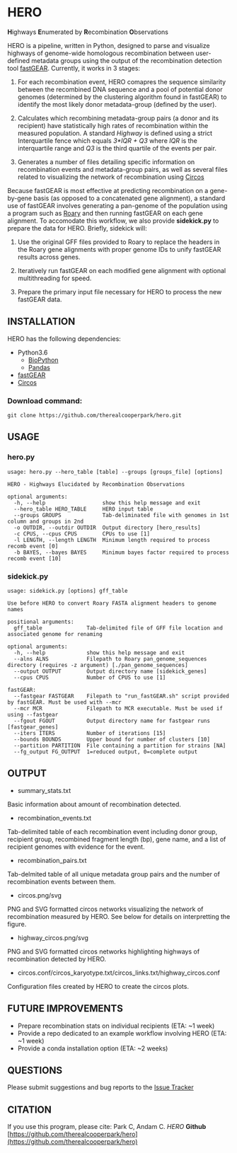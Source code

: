 # HERO
**H**ighways **E**numerated by **R**ecombination **O**bservations

HERO is a pipeline, written in Python, designed to parse and visualize highways of genome-wide homologous recombination between user-defined metadata groups using the output of the recombination detection tool [fastGEAR](https://pubmed.ncbi.nlm.nih.gov/28199698/). Currently, it works in 3 stages:

1) For each recombination event, HERO comapres the sequence similarity between the recombined DNA sequence and a pool of potential donor genomes (determined by the clustering algorithm found in fastGEAR) to identify the most likely donor metadata-group (defined by the user).

2) Calculates which recombining metadata-group pairs (a donor and its recipient) have statistically high rates of recombination within the measured population. A standard *Highway* is defined using a strict Interquartile fence which equals *3\*IQR + Q3* where *IQR* is the interquartile range and *Q3* is the third quartile of the events per pair.

3) Generates a number of files detailing specific information on recombination events and metadata-group pairs, as well as several files related to visualizing the network of recombination using [Circos](http://circos.ca/)
  

Because fastGEAR is most effective at predicting recombination on a gene-by-gene basis (as opposed to a concatenated gene alignment), a standard use of fastGEAR involves generating a pan-genome of the population using a program such as [Roary](http://github.com/sanger-pathogens/Roary) and then running fastGEAR on each gene alignment. To accomodate this workflow, we also provide **sidekick.py** to prepare the data for HERO. Briefly, sidekick will:

1) Use the original GFF files provided to Roary to replace the headers in the Roary gene alignments with proper genome IDs to unify fastGEAR results across genes.

2) Iteratively run fastGEAR on each modified gene alignment with optional multithreading for speed.

3) Prepare the primary input file necessary for HERO to process the new fastGEAR data.


## INSTALLATION
HERO has the following dependencies:
- Python3.6
    - [BioPython](https://github.com/biopython/biopython)
    - [Pandas](https://pandas.pydata.org/docs/getting_started/install.html)
- [fastGEAR](https://pubmed.ncbi.nlm.nih.gov/28199698/)
- [Circos](http://circos.ca/)

### Download command:
`git clone https://github.com/therealcooperpark/hero.git`

## USAGE

### hero.py

```
usage: hero.py --hero_table [table] --groups [groups_file] [options]

HERO - Highways Elucidated by Recombination Observations

optional arguments:
  -h, --help                  show this help message and exit
  --hero_table HERO_TABLE     HERO input table
  --groups GROUPS             Tab-deliminated file with genomes in 1st column and groups in 2nd
  -o OUTDIR, --outdir OUTDIR  Output directory [hero_results]
  -c CPUS, --cpus CPUS        CPUs to use [1]
  -l LENGTH, --length LENGTH  Minimum length required to process recomb event [0]
  -b BAYES, --bayes BAYES     Minimum bayes factor required to process recomb event [10]
```

### sidekick.py
```
usage: sidekick.py [options] gff_table

Use before HERO to convert Roary FASTA alignment headers to genome names

positional arguments:
  gff_table              Tab-delimited file of GFF file location and associated genome for renaming

optional arguments:
  -h, --help             show this help message and exit
  --alns ALNS            Filepath to Roary pan_genome_sequences directory (requires -z argument) [./pan_genome_sequences]
  --output OUTPUT        Output directory name [sidekick_genes]
  --cpus CPUS            Number of CPUS to use [1]

fastGEAR:
  --fastgear FASTGEAR    Filepath to "run_fastGEAR.sh" script provided by fastGEAR. Must be used with --mcr
  --mcr MCR              Filepath to MCR executable. Must be used if using --fastgear
  --fgout FGOUT          Output directory name for fastgear runs [fastgear_genes]
  --iters ITERS          Number of iterations [15]
  --bounds BOUNDS        Upper bound for number of clusters [10]
  --partition PARTITION  File containing a partition for strains [NA]
  --fg_output FG_OUTPUT  1=reduced output, 0=complete output
```

## OUTPUT
- summary_stats.txt

Basic information about amount of recombination detected.

- recombination_events.txt

Tab-delimited table of each recombination event including donor group, recipient group, recombined fragment length (bp), gene name, and a list of recipient genomes with evidence for the event.

- recombination_pairs.txt

Tab-delmited table of all unique metadata group pairs and the number of recombination events between them.

- circos.png/svg

PNG and SVG formatted circos networks visualizing the network of recombination measured by HERO. See below for details on interpretting the figure.

- highway_circos.png/svg

PNG and SVG formatted circos networks highlighting highways of recombination detected by HERO.

- circos.conf/circos_karyotype.txt/circos_links.txt/highway_circos.conf

Configuration files created by HERO to create the circos plots.


## FUTURE IMPROVEMENTS
- Prepare recombination stats on individual recipients (ETA: ~1 week)
- Provide a repo dedicated to an example workflow involving HERO (ETA: ~1 week)
- Provide a conda installation option (ETA: ~2 weeks)


## QUESTIONS
Please submit suggestions and bug reports to the [Issue Tracker](https://github.com/therealcooperpark/hero/issues)


## CITATION
If you use this program, please cite:
Park C, Andam C. *HERO* **Github** [https://github.com/therealcooperpark/hero](https://github.com/therealcooperpark/hero)


